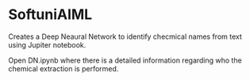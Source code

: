 # SoftuniAIML
Creates a Deep Neaural Network to identify checmical names from text using Jupiter notebook.

Open DN.ipynb where there is a detailed information regarding who the chemical extraction is performed.
